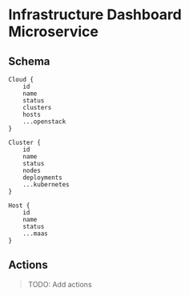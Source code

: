 # Infrastructure Dashboard Microservice

## Schema

```
Cloud {
    id
    name
    status
    clusters
    hosts
    ...openstack
}

Cluster {
    id
    name
    status
    nodes
    deployments
    ...kubernetes
}

Host {
    id
    name
    status
    ...maas
}
```

## Actions

> TODO: Add actions